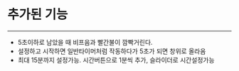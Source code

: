 # 추가된 기능

---

- 5초이하로 남았을 때 비프음과 빨간불이 깜빡거린다.
- 설정하고 시작하면 일반타이머처럼 작동하다가 5초가 되면 창위로 올라옴
- 최대 15분까지 설정가능. 시간버튼으로 1분씩 추가, 슬라이더로 시간설정가능
